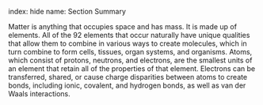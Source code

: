 index: hide
name: Section Summary

Matter is anything that occupies space and has mass. It is made up of elements. All of the 92 elements that occur naturally have unique qualities that allow them to combine in various ways to create molecules, which in turn combine to form cells, tissues, organ systems, and organisms. Atoms, which consist of protons, neutrons, and electrons, are the smallest units of an element that retain all of the properties of that element. Electrons can be transferred, shared, or cause charge disparities between atoms to create bonds, including ionic, covalent, and hydrogen bonds, as well as van der Waals interactions.

